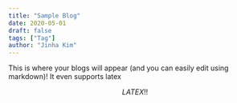 ```yaml
---
title: "Sample Blog"
date: 2020-05-01
draft: false
tags: ["Tag"]
author: "Jinha Kim"
---
```

This is where your blogs will appear (and you can easily edit using markdown)! It even supports latex

$$LATEX!!$$